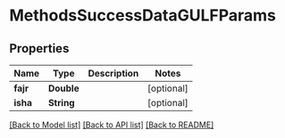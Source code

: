 # MethodsSuccessDataGULFParams

## Properties
Name | Type | Description | Notes
------------ | ------------- | ------------- | -------------
**fajr** | **Double** |  | [optional] 
**isha** | **String** |  | [optional] 

[[Back to Model list]](../README.md#documentation-for-models) [[Back to API list]](../README.md#documentation-for-api-endpoints) [[Back to README]](../README.md)


